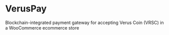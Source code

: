 # VerusPay
Blockchain-integrated payment gateway for accepting Verus Coin (VRSC) in a WooCommerce ecommerce store
